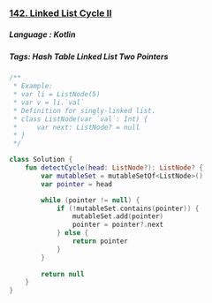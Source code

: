 ### [142. Linked List Cycle II](https://leetcode.com/problems/linked-list-cycle-ii/description/?envType=study-plan&id=level-1)

##### Language : Kotlin

##### Tags: Hash Table Linked List Two Pointers

```kotlin
/**
 * Example:
 * var li = ListNode(5)
 * var v = li.`val`
 * Definition for singly-linked list.
 * class ListNode(var `val`: Int) {
 *     var next: ListNode? = null
 * }
 */

class Solution {
    fun detectCycle(head: ListNode?): ListNode? {
        var mutableSet = mutableSetOf<ListNode>()
        var pointer = head

        while (pointer != null) {
            if (!mutableSet.contains(pointer)) {
                mutableSet.add(pointer)
                pointer = pointer?.next
            } else {
                return pointer
            }
        }
        
        return null
    }
}
```
